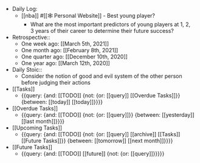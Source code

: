 - Daily Log:
    - [[nba]] #[[🕸 Personal Website]] - Best young player?
        - What are the most important predictors of young players at 1, 2, 3 years of their career to determine their future success?
- Retrospective::
    - One week ago: [[March 5th, 2021]]
    - One month ago: [[February 8th, 2021]]
    - One quarter ago: [[December 10th, 2020]] 
    - One year ago: [[March 12th, 2020]]
- Daily Stoic::
    - Consider the notion of good and evil system of the other person before judging their actions
- [[Tasks]]
    - {{query: {and: [[TODO]] {not: {or: [[query]] [[Overdue Tasks]]}} {between: [[today]] [[today]]}}}}
- [[Overdue Tasks]]
    - {{query: {and: [[TODO]] {not: {or: [[query]]}} {between: [[yesterday]] [[last month]]}}}}
- [[Upcoming Tasks]]
    - {{query: {and: [[TODO]] {not: {or: [[query]] [[archive]] [[Tasks]] [[Future Tasks]]}} {between: [[tomorrow]] [[next month]]}}}}
- [[Future Tasks]]
    - {{query: {and: [[TODO]] [[future]] {not: {or: [[query]]}}}}}
